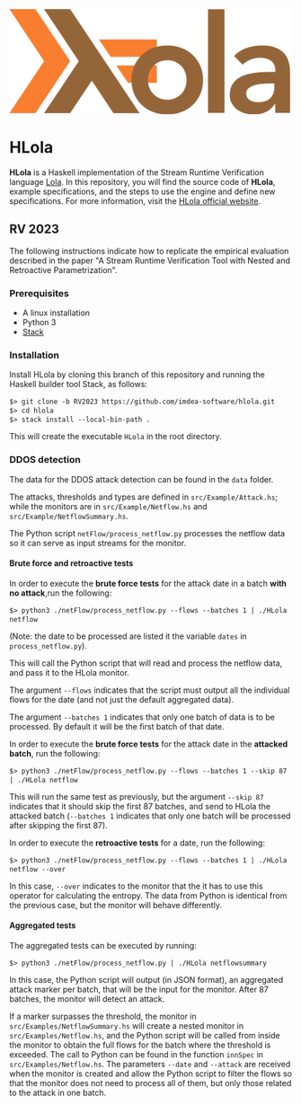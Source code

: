 [![HLola logo](hlola.png)](https://software.imdea.org/hlola/)
# HLola

**HLola** is a Haskell implementation of the Stream Runtime Verification language [Lola](http://software.imdea.org/~cesar/papers/2005/time05/time05.pdf).
In this repository, you will find the source code of **HLola**, example specifications, and the steps to use the engine and define new specifications.
For more information, visit the [HLola official website](https://software.imdea.org/hlola).

## RV 2023
The following instructions indicate how to replicate the empirical evaluation described in the paper "A Stream Runtime Verification Tool with Nested and Retroactive Parametrization".

### Prerequisites
- A linux installation 
- Python 3 
- [Stack](https://docs.haskellstack.org/en/stable/install_and_upgrade/) 

### Installation 

Install HLola by cloning this branch of this repository and running the Haskell builder tool Stack, as follows: 

    $> git clone -b RV2023 https://github.com/imdea-software/hlola.git
    $> cd hlola
    $> stack install --local-bin-path .

This will create the executable `HLola` in the root directory.

### DDOS detection

The data for the DDOS attack detection can be found in the `data` folder. 

The attacks, thresholds and types are defined in `src/Example/Attack.hs`; while the monitors are in `src/Example/Netflow.hs` and `src/Example/NetflowSummary.hs`.

The Python script `netFlow/process_netflow.py` processes the netflow data so it can serve as input streams for the monitor. 

#### Brute force and retroactive tests 

In order to execute the **brute force tests** for the attack date in a batch **with no attack**,run the following: 

    $> python3 ./netFlow/process_netflow.py --flows --batches 1 | ./HLola netflow 

(Note: the date to be processed are listed it the variable `dates` in `process_netflow.py`).

This will call the Python script that will read and process the netflow data, and pass it to the HLola monitor. 
    
The argument `--flows` indicates that the script must output all the individual flows for the date (and not just the default aggregated data). 

The argument `--batches 1` indicates that only one batch of data is to be processed. By default it will be the first batch of that date.

In order to execute the **brute force tests** for the attack date in the **attacked batch**, run the following: 

    $> python3 ./netFlow/process_netflow.py --flows --batches 1 --skip 87 | ./HLola netflow 

This will run the same test as previously, but the argument `--skip 87` indicates that it should skip the first 87 batches, and send to HLola the attacked batch (`--batches 1` indicates that only one batch will be processed after skipping the first 87).

In order to execute the **retroactive tests** for a date, run the following: 

    $> python3 ./netFlow/process_netflow.py --flows --batches 1 | ./HLola netflow --over 

In this case, `--over` indicates to the monitor that the it has to use this operator for calculating the entropy. The data from Python is identical from the previous case, but the monitor will behave differently.

#### Aggregated tests

The aggregated tests can be executed by running: 

    $> python3 ./netFlow/process_netflow.py | ./HLola netflowsummary 

In this case, the Python script will output (in JSON format), an aggregated attack marker per batch, that will be the input for the monitor. After 87 batches, the monitor will detect an attack.

If a marker surpasses the threshold, the monitor in `src/Examples/NetflowSummary.hs` will create a nested monitor in `src/Examples/Netflow.hs`, and the Python script will be called from inside the monitor to obtain the full flows for the batch where the threshold is exceeded.
The call to Python can be found in the function `innSpec` in `src/Examples/Netflow.hs`.
The parameters `--date` and `--attack` are received when the monitor is created and allow the Python script to filter the flows so that the monitor does not need to process all of them, but only those related to the attack in one batch.

